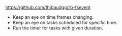 https://github.com/thibaudgg/rb-fsevent

- Keep an eye on time frames changing.
- Keep an eye on tasks scheduled for specific time.
- Run the timer for tasks with given duration.
